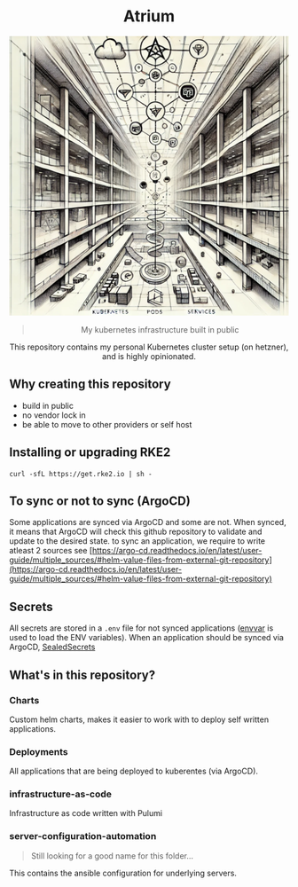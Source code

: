 <div align="center">

# Atrium

![Image of an atrium created by chatgpt](.github/images/bg.webp)

> My kubernetes infrastructure built in public

This repository contains my personal Kubernetes cluster setup (on hetzner), and is highly opinionated.

</div>

## Why creating this repository

- build in public
- no vendor lock in
- be able to move to other providers or self host

## Installing or upgrading RKE2

```shell
curl -sfL https://get.rke2.io | sh -
```

## To sync or not to sync (ArgoCD)

Some applications are synced via ArgoCD and some are not. When synced, it means that ArgoCD will check this github repository to validate and update to the desired state.
to sync an application, we require to write atleast 2 sources see [https://argo-cd.readthedocs.io/en/latest/user-guide/multiple_sources/#helm-value-files-from-external-git-repository](https://argo-cd.readthedocs.io/en/latest/user-guide/multiple_sources/#helm-value-files-from-external-git-repository)

## Secrets

All secrets are stored in a `.env` file for not synced applications ([envvar](https://github.com/sevaho/scripts/blob/master/envvar) is used to load the ENV variables). When an application should be synced via ArgoCD, [SealedSecrets](https://github.com/bitnami-labs/sealed-secrets)

## What's in this repository?

### Charts

Custom helm charts, makes it easier to work with to deploy self written applications.

### Deployments

All applications that are being deployed to kuberentes (via ArgoCD).

### infrastructure-as-code

Infrastructure as code written with Pulumi

### server-configuration-automation

> Still looking for a good name for this folder...

This contains the ansible configuration for underlying servers.
